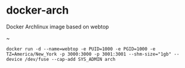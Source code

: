 # docker-arch
Docker Archlinux image based on webtop

~
```
docker run -d --name=webtop -e PUID=1000 -e PGID=1000 -e TZ=America/New_York -p 3000:3000 -p 3001:3001 --shm-size="1gb" --device /dev/fuse --cap-add SYS_ADMIN arch
```
